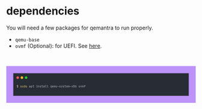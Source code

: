 # dependencies

You will need a few packages for qemantra to run properly.

- `qemu-base`
- `ovmf` (Optional): for UEFI. See [here]().

</br>

![dependencies](./dependencies.png)

</br>

